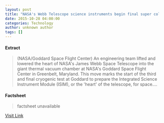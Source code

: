 ```yaml
---
layout: post
title: "NASA's Webb Telescope science instruments begin final super cold test"
date: 2015-10-28 04:00:00
categories: Technology
author: unknown author
tags: []
---
```



#### Extract
>(NASA/Goddard Space Flight Center) An engineering team lifted and lowered the heart of NASA's James Webb Space Telescope into the giant thermal vacuum chamber at NASA's Goddard Space Flight Center in Greenbelt, Maryland. This move marks the start of the third and final cryogenic test at Goddard to prepare the Integrated Science Instrument Module (ISIM), or the 'heart' of the telescope, for space....

#### Factsheet
>factsheet unavailable

[Visit Link](http://www.eurekalert.org/pub_releases/2015-10/nsfc-nwt102815.php)


